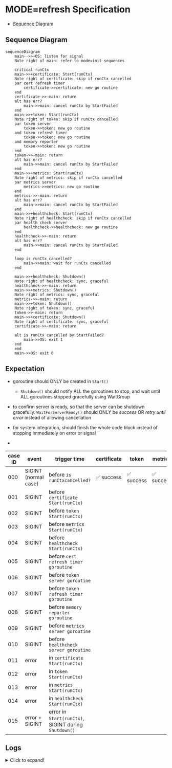 # MODE=refresh Specification

- [Sequence Diagram](#sequence-diagram)

## Sequence Diagram

```mermaid
sequenceDiagram
    main-->>+OS: listen for signal
    Note right of main: refer to mode=init sequences

    critical runCtx
    main->>+certificate: Start(runCtx)
    Note right of certificate: skip if runCtx cancelled
    par cert refresh timer
        certificate->>certificate: new go routine
    end
    certificate->>-main: return
    alt has err?
        main->>main: cancel runCtx by StartFailed
    end
    main->>+token: Start(runCtx)
    Note right of token: skip if runCtx cancelled
    par token server
        token->>token: new go routine
    and token refresh timer
        token->>token: new go routine
    and memory reporter
        token->>token: new go routine
    end
    token->>-main: return
    alt has err?
        main->>main: cancel runCtx by StartFailed
    end
    main->>+metrics: Start(runCtx)
    Note right of metrics: skip if runCtx cancelled
    par metrics server
        metrics->>metrics: new go routine
    end
    metrics->>-main: return
    alt has err?
        main->>main: cancel runCtx by StartFailed
    end
    main->>+healthcheck: Start(runCtx)
    Note right of healthcheck: skip if runCtx cancelled
    par health check server
        healthcheck->>healthcheck: new go routine
    end
    healthcheck->>-main: return
    alt has err?
        main->>main: cancel runCtx by StartFailed
    end

    loop is runCtx cancelled?
        main->>main: wait for runCtx cancelled
    end

    main->>+healthcheck: Shutdown()
    Note right of healthcheck: sync, graceful
    healthcheck->>-main: return
    main->>+metrics: Shutdown()
    Note right of metrics: sync, graceful
    metrics->>-main: return
    main->>+token: Shutdown()
    Note right of token: sync, graceful
    token->>-main: return
    main->>+certificate: Shutdown()
    Note right of certificate: sync, graceful
    certificate->>-main: return

    alt is runCtx cancelled by StartFailed?
        main->>OS: exit 1
    end
    end
    main->>OS: exit 0
```

## Expectation

- goroutine should ONLY be created in `Start()`
  - `Shutdown()` should notify ALL the goroutines to stop, and wait until ALL goroutines stopped gracefully using WaitGroup

- to confirm server is ready, so that the server can be shutdown gracefully. `WaitForServerReady()` should ONLY be *success* OR *retry until error* instead of allowing cancellation 
- for system integration, should finish the whole code block instead of stopping immediately on error or signal
- 

| case ID | event                | trigger time                                         | certificate | token     | metrics   | healthcheck | ALL `Shutdown()` | exit code |
| ------- | -------------------- | ---------------------------------------------------- | ----------- | --------- | --------- | ----------- | ---------------- | --------- |
| 000     | SIGINT (normal case) | before `is runCtxcancelled?`                         | ✅ success   | ✅ success | ✅ success | ✅ success   | ✅ success        | 0         |
| 001     | SIGINT               | before `certificate Start(runCtx)`                   |             |           |           |             |                  |           |
| 002     | SIGINT               | before `token Start(runCtx)`                         |             |           |           |             |                  |           |
| 003     | SIGINT               | before `metrics Start(runCtx)`                       |             |           |           |             |                  |           |
| 004     | SIGINT               | before `healthcheck Start(runCtx)`                   |             |           |           |             |                  |           |
| 005     | SIGINT               | before `cert refresh timer goroutine`                |             |           |           |             |                  |           |
| 006     | SIGINT               | before `token server goroutine`                      |             |           |           |             |                  |           |
| 007     | SIGINT               | before `token refresh timer goroutine`               |             |           |           |             |                  |           |
| 008     | SIGINT               | before `memory reporter goroutine`                   |             |           |           |             |                  |           |
| 009     | SIGINT               | before `metrics server goroutine`                    |             |           |           |             |                  |           |
| 010     | SIGINT               | before `healthcheck server goroutine`                |             |           |           |             |                  |           |
| 011     | error                | in `certificate Start(runCtx)`                       |             |           |           |             |                  |           |
| 012     | error                | in `token Start(runCtx)`                             |             |           |           |             |                  |           |
| 013     | error                | in `metrics Start(runCtx)`                           |             |           |           |             |                  |           |
| 014     | error                | in `healthcheck Start(runCtx)`                       |             |           |           |             |                  |           |
| 015     | error + SIGINT       | error in `Start(runCtx)`, SIGINT during `Shutdown()` |             |           |           |             |                  |           |


## Logs

<details>
<summary>Click to expand!</summary>

### 000

```text
INFO[2024-03-14T11:22:55+09:00] Starting token provider server[:8880]
INFO[2024-03-14T11:22:55+09:00] Will refresh key[./.local/private.pem], cert[./.local/cert.pem] and certificates for roles[[user.wfan.provider:role.dummy-role]] with provider[], backup[read+write] and secret[] after 24h0m0s
INFO[2024-03-14T11:22:55+09:00] Received request: method[GET], endpoint[/], remoteAddr[127.0.0.1:64953] requestID[f4ee534f-8a39-4fa5-9c12-94f1eeb6354b]
WARNING[2024-03-14T11:22:55+09:00] Client error: while handling request with: X-Athenz-Domain[] X-Athenz-Role[], error[http headers not set: X-Athenz-Domain[] X-Athenz-Role[].]
INFO[2024-03-14T11:22:55+09:00] Response sent: statusCode[400], latency[140.917µs], requestID[f4ee534f-8a39-4fa5-9c12-94f1eeb6354b]
INFO[2024-03-14T11:22:55+09:00] Starting metrics exporter server[:9999]
INFO[2024-03-14T11:22:55+09:00] Will refresh tokens after 30m0s
WARN[0000] failed to parse "./.local/ca.pem": readlink ./.local/ca.pem: no such file or directory
WARNING[2024-03-14T11:22:55+09:00] Unable to confirm the server ready: Get "http://:9999": dial tcp :9999: connect: connection refused. Retrying in 5.796699685s
INFO[0000] 3 valid certificate(s) found in ".local/cert.pem"
INFO[0000] 2 valid certificate(s) found in ".local/user.wfan.provider_dummy-role.cert.pem"
INFO[0000] parsed 5 certificates (1 read failures)
level=info ts=2024-03-14T02:22:55.144Z caller=tls_config.go:313 msg="Listening on" address=[::]:9999
level=info ts=2024-03-14T02:22:55.144Z caller=tls_config.go:316 msg="TLS is disabled." http2=false address=[::]:9999
INFO[2024-03-14T11:23:00+09:00] Starting health check server[:9998]

INFO[2024-03-14T11:23:08+09:00] Received signal: interrupt
INFO[2024-03-14T11:23:08+09:00] Initiating shutdown by caused: received signal: interrupt ...
INFO[2024-03-14T11:23:08+09:00] Initiating shutdown of health check daemon ...
INFO[2024-03-14T11:23:08+09:00] Stopped health check server
INFO[2024-03-14T11:23:08+09:00] Initiating shutdown of metrics exporter daemon ...
INFO[2024-03-14T11:23:08+09:00] Stopped metrics exporter server
INFO[2024-03-14T11:23:08+09:00] Initiating shutdown of token provider daemon ...
INFO[2024-03-14T11:23:08+09:00] Delaying token provider server shutdown for 0s to shutdown gracefully ...
INFO[2024-03-14T11:23:08+09:00] Stopped memory reporter daemon
INFO[2024-03-14T11:23:08+09:00] Stopped token provider daemon
INFO[2024-03-14T11:23:08+09:00] Stopped token provider server
INFO[2024-03-14T11:23:08+09:00] Initiating shutdown of certificate provider daemon ...
INFO[2024-03-14T11:23:08+09:00] Stopped certificate provider daemon
INFO[2024-03-14T11:23:08+09:00] Shutdown completed!
Process 5378 has exited with status 0
```


### 001
```text
...
INFO[2024-03-14T12:26:01+09:00] Certificate provisioning is disabled with empty options: provider service[] 
...
INFO[2024-03-14T12:26:02+09:00] Received signal: interrupt🟡
INFO[2024-03-14T12:26:03+09:00] Skipped certificate provider start🟡
INFO[2024-03-14T12:26:03+09:00] Skipped token provider start🟡
INFO[2024-03-14T12:26:03+09:00] Skipped metrics exporter start🟡
INFO[2024-03-14T12:26:03+09:00] Skipped health check start🟡
INFO[2024-03-14T12:26:03+09:00] Initiating shutdown by caused: received signal: interrupt ...
INFO[2024-03-14T12:26:03+09:00] Initiating shutdown of health check daemon ...
INFO[2024-03-14T12:26:03+09:00] Initiating shutdown of metrics exporter daemon ...
INFO[2024-03-14T12:26:03+09:00] Initiating shutdown of token provider daemon ...
INFO[2024-03-14T12:26:03+09:00] Initiating shutdown of certificate provider daemon ...
INFO[2024-03-14T12:26:03+09:00] Shutdown completed!
Process 85518 has exited with status 0
```

### 002
```
...
INFO[2024-03-14T13:10:59+09:00] Certificate provisioning is disabled with empty options: provider service[]
...
INFO[2024-03-14T13:11:00+09:00] Will refresh key[./.local/private.key], cert[./.local/user-jekim-test-service.crt]...
INFO[2024-03-14T13:11:00+09:00] Received signal: interrupt🟡
INFO[2024-03-14T13:11:01+09:00] Skipped token provider start🟡
INFO[2024-03-14T13:11:01+09:00] Skipped metrics exporter start🟡
INFO[2024-03-14T13:11:01+09:00] Skipped health check start🟡
INFO[2024-03-14T13:11:01+09:00] Initiating shutdown by caused: received signal: interrupt ...
INFO[2024-03-14T13:11:01+09:00] Initiating shutdown of health check daemon ...
INFO[2024-03-14T13:11:01+09:00] Initiating shutdown of metrics exporter daemon ...
INFO[2024-03-14T13:11:01+09:00] Initiating shutdown of token provider daemon ...
INFO[2024-03-14T13:11:01+09:00] Initiating shutdown of certificate provider daemon ...
INFO[2024-03-14T13:11:01+09:00] Stopped certificate provider daemon
INFO[2024-03-14T13:11:01+09:00] Shutdown completed!
Process 18149 has exited with status 0
```

### 003

```text
...
INFO[2024-03-14T13:12:19+09:00] Certificate provisioning is disabled with empty options: provider service[]
...
INFO[2024-03-14T13:12:20+09:00] Will refresh key[./.local/private.key], cert[./.local/user-jekim-test-service.crt]...
INFO[2024-03-14T13:12:20+09:00] Starting token provider server[:8880]        
...
INFO[2024-03-14T13:12:20+09:00] Received signal: interrupt 🟡
INFO[2024-03-14T13:12:21+09:00] Skipped metrics exporter start 🟡
INFO[2024-03-14T13:12:21+09:00] Skipped health check start 🟡
INFO[2024-03-14T13:12:21+09:00] Initiating shutdown by caused: received signal: interrupt ...
INFO[2024-03-14T13:12:21+09:00] Initiating shutdown of health check daemon ...
INFO[2024-03-14T13:12:21+09:00] Initiating shutdown of metrics exporter daemon ...
INFO[2024-03-14T13:12:21+09:00] Initiating shutdown of token provider daemon ...
INFO[2024-03-14T13:12:21+09:00] Delaying token provider server shutdown for 0s to shutdown gracefully ...
INFO[2024-03-14T13:12:21+09:00] Stopped token provider server
INFO[2024-03-14T13:12:21+09:00] Stopped token provider daemon
INFO[2024-03-14T13:12:21+09:00] Stopped memory reporter daemon
INFO[2024-03-14T13:12:21+09:00] Initiating shutdown of certificate provider daemon ...
INFO[2024-03-14T13:12:21+09:00] Stopped certificate provider daemon
INFO[2024-03-14T13:12:21+09:00] Shutdown completed!
Process 18841 has exited with status 0
```


### 004
```text
...
INFO[2024-03-14T13:13:21+09:00] Certificate provisioning is disabled with empty options: provider service[]
...
INFO[2024-03-14T13:13:21+09:00] Will refresh key[./.local/private.key], cert[./.local/user-jekim-test-service.crt]...
...
INFO[2024-03-14T13:13:28+09:00] Starting metrics exporter server[:9999]
...
INFO[2024-03-14T13:13:31+09:00] Received signal: interrupt 🟡
INFO[2024-03-14T13:13:32+09:00] Skipped health check start 🟡
INFO[2024-03-14T13:13:32+09:00] Initiating shutdown by caused: received signal: interrupt ...
INFO[2024-03-14T13:13:32+09:00] Initiating shutdown of health check daemon ...
INFO[2024-03-14T13:13:32+09:00] Initiating shutdown of metrics exporter daemon ...
INFO[2024-03-14T13:13:32+09:00] Stopped metrics exporter server
INFO[2024-03-14T13:13:32+09:00] Initiating shutdown of token provider daemon ...
INFO[2024-03-14T13:13:32+09:00] Delaying token provider server shutdown for 0s to shutdown gracefully ...
INFO[2024-03-14T13:13:32+09:00] Stopped memory reporter daemon
INFO[2024-03-14T13:13:32+09:00] Stopped token provider daemon
INFO[2024-03-14T13:13:32+09:00] Stopped token provider server
INFO[2024-03-14T13:13:32+09:00] Initiating shutdown of certificate provider daemon ...
INFO[2024-03-14T13:13:32+09:00] Stopped certificate provider daemon
INFO[2024-03-14T13:13:32+09:00] Shutdown completed!
Process 19980 has exited with status 0
```
</details>
